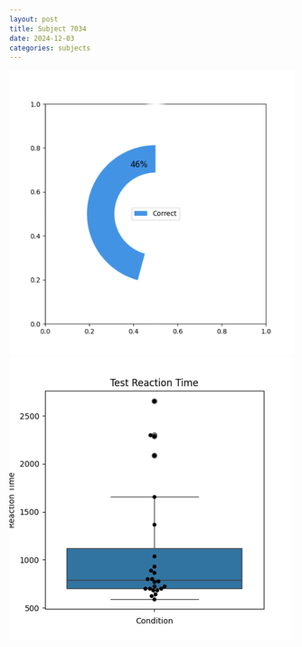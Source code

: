 ```yaml
---
layout: post
title: Subject 7034
date: 2024-12-03
categories: subjects
---
```


![](data/7034/run-1/7034_FN_acc_test.png)
![](data/7034/run-1/7034_FN_rt.png)

